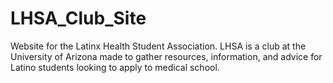 # LHSA_Club_Site
Website for the Latinx Health Student Association. LHSA is a club at the University of Arizona made to gather resources, information, and advice for Latino students looking to apply to medical school.
